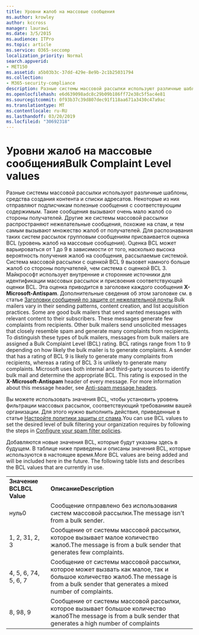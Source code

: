 ```yaml
---
title: Уровни жалоб на массовые сообщения
ms.author: krowley
author: kccross
manager: laurawi
ms.date: 3/5/2015
ms.audience: ITPro
ms.topic: article
ms.service: O365-seccomp
localization_priority: Normal
search.appverid:
- MET150
ms.assetid: a5b03b3c-37dd-429e-8e9b-2c1b25031794
ms.collection:
- M365-security-compliance
description: Разные системы массовой рассылки используют различные шаблоны, средства создания контента и списки адресатов. Некоторые из них отправляют подписчикам полезные сообщения с соответствующим содержимым. Такие сообщения вызывают очень мало жалоб со стороны получателей. Другие же системы массовой рассылки распространяют нежелательные сообщения, похожие на спам, и тем самым вызывают множество жалоб от получателей. Для распознавания таких систем рассылок групповым сообщениям присваивается оценка BCL (уровень жалоб на массовые сообщения). Оценка BCL может варьироваться от 1 до 9 в зависимости от того, насколько высока вероятность получения жалоб на сообщения, рассылаемые системой. Система массовой рассылки с оценкой BCL 9 вызовет намного больше жалоб со стороны получателей, чем система с оценкой BCL 3. Майкрософт использует внутренние и сторонние источники для идентификации массовых рассылок и присвоения соответствующей оценки BCL. Эта оценка приводится в заголовке каждого сообщения X-Microsoft-Antispam. Дополнительные сведения об этом заголовке сообщения приведены в разделе заголовки сообщений по защите от нежелательной почты.
ms.openlocfilehash: e6d639098adc8c29b09b186ff72e38c5f5ac4e81
ms.sourcegitcommit: 0f93b37c39d807dec91f118aa671a3430c47a9ac
ms.translationtype: MT
ms.contentlocale: ru-RU
ms.lasthandoff: 03/20/2019
ms.locfileid: "30692318"
---
```

# <a name="bulk-complaint-level-values"></a><span data-ttu-id="81544-112">Уровни жалоб на массовые сообщения</span><span class="sxs-lookup"><span data-stu-id="81544-112">Bulk Complaint Level values</span></span>

<span data-ttu-id="81544-p102">Разные системы массовой рассылки используют различные шаблоны, средства создания контента и списки адресатов. Некоторые из них отправляют подписчикам полезные сообщения с соответствующим содержимым. Такие сообщения вызывают очень мало жалоб со стороны получателей. Другие же системы массовой рассылки распространяют нежелательные сообщения, похожие на спам, и тем самым вызывают множество жалоб от получателей. Для распознавания таких систем рассылок групповым сообщениям присваивается оценка BCL (уровень жалоб на массовые сообщения). Оценка BCL может варьироваться от 1 до 9 в зависимости от того, насколько высока вероятность получения жалоб на сообщения, рассылаемые системой. Система массовой рассылки с оценкой BCL 9 вызовет намного больше жалоб со стороны получателей, чем система с оценкой BCL 3. Майкрософт использует внутренние и сторонние источники для идентификации массовых рассылок и присвоения соответствующей оценки BCL. Эта оценка приводится в заголовке каждого сообщения **X-Microsoft-Antispam**. Дополнительные сведения об этом заголовке см. в статье [Заголовки сообщений по защите от нежелательной почты](anti-spam-message-headers.md).</span><span class="sxs-lookup"><span data-stu-id="81544-p102">Bulk mailers vary in their sending patterns, content creation, and list acquisition practices. Some are good bulk mailers that send wanted messages with relevant content to their subscribers. These messages generate few complaints from recipients. Other bulk mailers send unsolicited messages that closely resemble spam and generate many complaints from recipients. To distinguish these types of bulk mailers, messages from bulk mailers are assigned a Bulk Complaint Level (BCL) rating. BCL ratings range from 1 to 9 depending on how likely the bulk mailer is to generate complaints. A sender that has a rating of BCL 9 is likely to generate many complaints from recipients, whereas a rating of BCL 3 is unlikely to generate many complaints. Microsoft uses both internal and third-party sources to identify bulk mail and determine the appropriate BCL. This rating is exposed in the **X-Microsoft-Antispam** header of every message. For more information about this message header, see [Anti-spam message headers](anti-spam-message-headers.md).</span></span> 
  
<span data-ttu-id="81544-123">Вы можете использовать значения BCL, чтобы установить уровень фильтрации массовых рассылок, соответствующий требованиям вашей организации. Для этого нужно выполнить действия, приведенные в статье [Настройте политики защиты от спама](configure-your-spam-filter-policies.md).</span><span class="sxs-lookup"><span data-stu-id="81544-123">You can use BCL values to set the desired level of bulk filtering your organization requires by following the steps in [Configure your spam filter policies](configure-your-spam-filter-policies.md).</span></span>
  
<span data-ttu-id="81544-p103">Добавляются новые значения BCL, которые будут указаны здесь в будущем. В таблице ниже приведены и описаны значения BCL, которые используются в настоящее время.</span><span class="sxs-lookup"><span data-stu-id="81544-p103">More BCL values are being added and will be included here in the future. The following table lists and describes the BCL values that are currently in use.</span></span>
  
|||
|:-----|:-----|
|<span data-ttu-id="81544-126">**Значение BCL**</span><span class="sxs-lookup"><span data-stu-id="81544-126">**BCL Value**</span></span> <br/> |<span data-ttu-id="81544-127">**Описание**</span><span class="sxs-lookup"><span data-stu-id="81544-127">**Description**</span></span> <br/> |
|<span data-ttu-id="81544-128">нуль</span><span class="sxs-lookup"><span data-stu-id="81544-128">0</span></span>  <br/> |<span data-ttu-id="81544-129">Сообщение отправлено без использования систем массовой рассылки.</span><span class="sxs-lookup"><span data-stu-id="81544-129">The message isn't from a bulk sender.</span></span>  <br/> |
|<span data-ttu-id="81544-130">1, 2, 3</span><span class="sxs-lookup"><span data-stu-id="81544-130">1, 2, 3</span></span>  <br/> |<span data-ttu-id="81544-131">Сообщение от системы массовой рассылки, которое вызывает малое количество жалоб.</span><span class="sxs-lookup"><span data-stu-id="81544-131">The message is from a bulk sender that generates few complaints.</span></span>  <br/> |
|<span data-ttu-id="81544-132">4, 5, 6, 7</span><span class="sxs-lookup"><span data-stu-id="81544-132">4, 5, 6, 7</span></span>  <br/> |<span data-ttu-id="81544-133">Сообщение от системы массовой рассылки, которое может вызвать как малое, так и большое количество жалоб.</span><span class="sxs-lookup"><span data-stu-id="81544-133">The message is from a bulk sender that generates a mixed number of complaints.</span></span>  <br/> |
|<span data-ttu-id="81544-134">8, 9</span><span class="sxs-lookup"><span data-stu-id="81544-134">8, 9</span></span>  <br/> |<span data-ttu-id="81544-135">Сообщение от системы массовой рассылки, которое вызывает большое количество жалоб</span><span class="sxs-lookup"><span data-stu-id="81544-135">The message is from a bulk sender that generates a high number of complaints</span></span>  <br/> |
   

